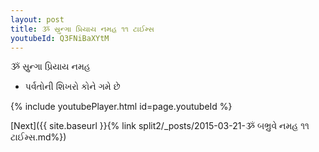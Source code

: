 ```yaml
---
layout: post
title: ૐ સ્રુન્ગા પ્રિયાય નમહ ૧૧ ટાઈમ્સ
youtubeId: Q3FNiBaXYtM
---
```

 
 
 ૐ સ્રુન્ગા પ્રિયાય નમહ  
 
 -  પર્વતોની શિખરો કોને ગમે છે 
 
  
 
  
 
 
 
 
 
 


{% include youtubePlayer.html id=page.youtubeId %}
 
[Next]({{ site.baseurl }}{% link  split2/_posts/2015-03-21-ૐ બભ્રુવે નમહ ૧૧ ટાઈમ્સ.md%})
 
